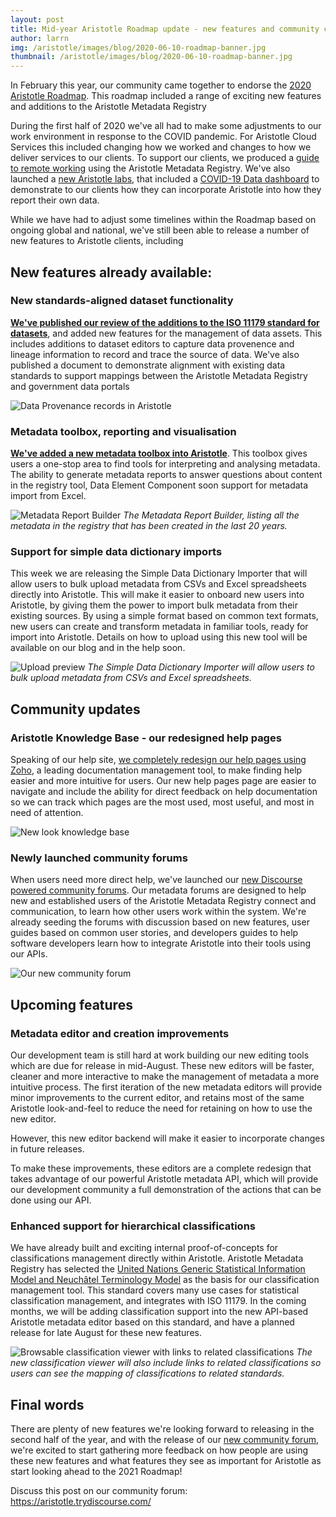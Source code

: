 ```yaml
---
layout: post
title: Mid-year Aristotle Roadmap update - new features and community changes
author: larrn
img: /aristotle/images/blog/2020-06-10-roadmap-banner.jpg
thumbnail: /aristotle/images/blog/2020-06-10-roadmap-banner.jpg
---
```


In February this year, our community came together to endorse the [2020 Aristotle Roadmap](/blog/2020/02/2020-aristotle-development-roadmap-meeting.html). This roadmap included a range of exciting new features and additions to the Aristotle Metadata Registry 

During the first half of 2020 we've all had to make some adjustments to our work environment in response to the COVID pandemic. For Aristotle Cloud Services this included changing how we worked and changes to how we deliver services to our clients. To support our clients, we produced a [guide to remote working](/blog/2020/03/aristotles-guide-to-remote-working.html) using the Aristotle Metadata Registry. We've also launched a [new Aristotle labs](/blog/2020/05/launching-aristotle-labs-covid-dashboard.html), that included a [COVID-19 Data dashboard](https://labs.aristotlemetadata.com/#/covid/graph) to demonstrate to our clients how they can incorporate Aristotle into how they report their own data.


While we have had to adjust some timelines within the Roadmap based on ongoing global and national, we've still been able to release a number of new features to Aristotle clients, including

## New features already available:

### New standards-aligned dataset functionality

**[We've published our review of the additions to the ISO 11179 standard for datasets](/blog/2020/03/new-dataset-functionality.html)**, and added new features for the management of data assets. This includes additions to dataset editors to capture data provenence and lineage information to record and trace the source of data. We've also published a document to demonstrate alignment with existing data standards to support mappings between the Aristotle Metadata Registry and government data portals

![Data Provenance records in Aristotle](/aristotle/images/blog/2020-06-10-data-provenance.png "Data Provenance records in Aristotle")

### Metadata toolbox, reporting and visualisation

**[We've added a new metadata toolbox into Aristotle](/blog/2020/06/launching-aristotle-toolbox.html)**. This toolbox gives users a one-stop area to find tools for interpreting and analysing metadata. The ability to generate metadata reports to answer questions about content in the registry tool, Data Element Component
soon support for metadata import from Excel.

![Metadata Report Builder](/aristotle/images/blog/2020-06-data-report-builder.png "Metadata Report Builder")
*The Metadata Report Builder, listing all the metadata in the registry that has been created in the last 20 years.*

### Support for simple data dictionary imports

This week we are releasing the Simple Data Dictionary Importer that will allow users to bulk upload metadata from CSVs and Excel spreadsheets directly into Aristotle. This will make it easier to onboard new users into Aristotle, by giving them the power to import bulk metadata from their existing sources. By using a simple format based on common text formats, new users can create and transform metadata in familiar tools, ready for import into Aristotle. Details on how to upload using this new tool will be available on our blog and in the help soon.

![Upload preview](/aristotle/images/blog/2020-06-sddf-preview.png "Upload preview")
*The Simple Data Dictionary Importer will allow users to bulk upload metadata from CSVs and Excel spreadsheets.*

## Community updates

### Aristotle Knowledge Base - our redesigned help pages

Speaking of our help site, [we completely redesign our help pages using Zoho](https://desk.zoho.com.au/portal/aristotlecloudservicesaustralia/kb/), a leading documentation management tool, to make finding help easier and more intuitive for users. Our new help pages page are easier to navigate and include the ability for direct feedback on help documentation so we can track which pages are the most used, most useful, and most in need of attention.

![New look knowledge base](/aristotle/images/blog/2020-06-new-look-kb.png "New look knowledge base")

### Newly launched community forums

When users need more direct help, we've launched our [new Discourse powered community forums](https://aristotle.trydiscourse.com/). Our metadata forums are designed to help new and established users of the Aristotle Metadata Registry connect and communication, to learn how other users work within the system. We're already seeding the forums with discussion based on new features, user guides based on common user stories, and developers guides to help software developers learn how to integrate Aristotle into their tools using our APIs.

![Our new community forum](/aristotle/images/blog/2020-06-forum.png "Our new community forum")

## Upcoming features

### Metadata editor and creation improvements

Our development team is still hard at work building our new editing tools which are due for release in mid-August.
These new editors will be faster, cleaner and more interactive to make the management of metadata a more intuitive process. The first iteration of the new metadata editors will provide minor improvements to the current editor, and retains most of the same Aristotle look-and-feel to reduce the need for retaining on how to use the new editor.

However, this new editor backend will make it easier to incorporate changes in future releases.

To make these improvements, these editors are a complete redesign that takes advantage of our powerful Aristotle metadata API, which will provide our development community a full demonstration of the actions that can be done using our API.

### Enhanced support for hierarchical classifications

We have already built and exciting internal proof-of-concepts for classifications management directly within Aristotle. Aristotle Metadata Registry has selected the [United Nations Generic Statistical Information Model and Neuchâtel Terminology Model](https://statswiki.unece.org/display/gsim/Statistical+Classification+Model) as the basis for our classification management tool. This standard covers many use cases for statistical classification management, and integrates with ISO 11179. In the coming months, we will be adding classification support into the new API-based Aristotle metadata editor based on this standard, and have a planned release for late August for these new features.

![Browsable classification viewer with links to related classifications](/aristotle/images/blog/2020-06-classification-viewer.png "Browsable classification viewer with links to related classifications")
*The new classification viewer will also include links to related classifications so users can see the mapping of classifications to related standards.*


## Final words

There are plenty of new features we're looking forward to releasing in the second half of the year, and with the release of our [new community forum](https://aristotle.trydiscourse.com/), we're excited to start gathering more feedback on how people are using these new features and what features they see as important for Aristotle as start looking ahead to the 2021 Roadmap!


Discuss this post on our community forum: https://aristotle.trydiscourse.com/